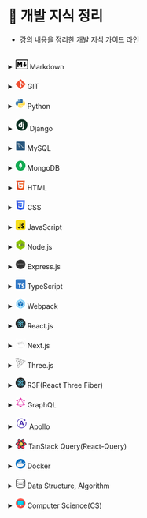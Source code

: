 # 📝 개발 지식 정리

- 강의 내용을 정리한 개발 지식 가이드 라인

<br>

[//]: # "마크다운"

<details>
<summary><img src="./logo/markdown.png" width="25" height="20"/> Markdown</summary>
<div markdown="1">

- [Markdown](Markdown/Markdown.md)

</div>
</details>

<br>

[//]: # "GIT"

<details>
<summary><img src="./logo/git.png" width="20" height="20"/> GIT</summary>
<div markdown="1">

- [Git](Git/Git.md)
- [GitHub](Git/GitHub.md)
- [Branch](Git/Branch.md)
- [GitHub Flow](Git/GitHub_Flow.md)
- [GitHub action](Git/GitHub_action.md)

</div>
</details>

<br>

[//]: # "파이썬"

<details>
<summary><img src="./logo/python.png" width="20" height="20"/> Python</summary>
<div markdown="1">

- [기초](Python/Python_Basics.md)
- [리스트](Python/Python_List.md)
- [String Formatting](Python/Python_String_Formatting.md)
- [형 변환](Python/Python_Typecasting.md)
- [제어문](Python/Python_Control_Statement.md)
- [문자열](Python/Python_String.md)
- [함수](Python/Python_Function.md)
- [딕셔너리](Python/Python_Dictionary.md)
- [모듈, 패키지, 라이브러리](Python/Python_Module.md)
- [에러, 예외처리](Python/Python_Error.md)
- [스택, 큐](Python/Python_Stack_Queue.md)
- [파일 입출력](Python/Python_File.md)
- [튜플, 세트](Python/Python_Tuple_Set.md)
- [메서드](Python/Python_Method.md)
- [힙](Python/Python_Heap.md)
- [사용자 정의 함수](Python/Python_User_Function.md)
- [이차원 리스트](Python/Python_matrix.md)
- [클래스](Python/Python_Class.md)
- [데코레이터](Python/Python_Decorator.md)
- [응용 및 심화](Python/Python_Deepen.md)
- [가상환경](Python/Python_Virtual_environments.md)
- [API](Python/Python_API.md)

</div>
</details>

<br>

[//]: # "django"

<details>
<summary><img src="./logo/django.png" width="25" height="25"/> Django</summary>
<div markdown="1">

- [Django 소개](Django/Django_intro.md)
- [Setting (가상환경 생성~앱 생성)](Django/Django_Setting.md)
- [Django 디자인 패턴](Django/Django_Design_pattern.md)
- [Template](Django/Django_Template.md)
- [URLs](Django/Django_URLs.md)
- [Model](Django/Django_Model.md)
- [ORM](Django/Django_ORM.md)
- [View의 ORM](Django/Django_View_with_ORM.md)
- [Form](Django/Django_Form.md)
- [HTTP requests (GET/POST)](Django/Django_HTTP_requests_GET_POST.md)
- [Authentication](Django/Django_Authentication.md)
- [Static Files](Django/Django_Static_files.md)
- [N:1 관계 (Comment & Article)](Django/Django_Many_to_one_relationships_article_comment.md)
- [N:1 관계 (Comment & Article & User)](Django/Django_Many_to_one_relationships_article_comment_user.md)
- [M:N 관계 (Like 기능)](Django/Django_Many_to_many_relationships_like.md)
- [M:N 관계 (Follow 기능)](Django/Django_Many_to_many_relationships_follow.md)
- [Ajax를 이용한 비동기 요청](Django/Django_asynchronous_with_Ajax.md)
- [Fixtures](Django/Django_Fixtures.md)
- [Query 향상시키기](Django/Django_Improve_query.md)

</div>
</details>

<br>

[//]: # "mysql"

<details>
<summary><img src="./logo/mysql.png" width="20" height="20"/> MySQL</summary>
<div markdown="1">

- [데이터 베이스](MySQL/Database.md)
- [관계형 데이터 베이스](MySQL/Relational_Database.md)
- [MySQL Workbench](MySQL/MySQL_Workbench.md)
- [SQL 기초](MySQL/MySQL_Basics.md)
- [단일 테이블 쿼리](MySQL/MySQL_Single_Table_Queries.md)
- [테이블 관리하기](MySQL/MySQL_Managing_Tables.md)
- [테이블 조작하기](MySQL/MySQL_Modifying_Data.md)
- [다중 테이블 쿼리](MySQL/MySQL_Multi_Table_Queries.md)

<!-- -   [중첩 쿼리]()
-   [트랜잭션, 트리거]()
-   [정규화, 데이터 모델링]() -->

</div>
</details>

<br>

[//]: # "postgresql"

[//]: # "<details>"

[//]: # '<summary><img src="./logo/postgresql.png" width="20" height="20"/> PostgreSQL</summary>'

[//]: # '<div markdown="1">'

[//]: # "</div>"

[//]: # "</details>"

[//]: # "<br>"

[//]: # "mongodb"

<details>
<summary><img src="./logo/mongodb.png" width="20" height="20"/> MongoDB</summary>
<div markdown="1">

- [MongoDB 소개](MongoDB/MongoDB_Intro.md)
- [MongoDB 사용하기](MongoDB/MongoDB_Using.md)

</div>
</details>

<br>

[//]: # "html"

<details>
<summary><img src="./logo/html.png" width="20" height="20"/> HTML</summary>
<div markdown="1">

- [웹 소개](HTML/Web_intro.md)
- [HTML 소개](HTML/HTML_intro.md)
- [Tags]()

</div>
</details>

<br>

[//]: # "css"

<details>
<summary><img src="./logo/css.png" width="20" height="20"/> CSS</summary>
<div markdown="1">

- [CSS 소개](CSS/CSS_intro.md)
- [Box Model](CSS/CSS_Box_model.md)
- [포지션](CSS/CSS_Positioning.md)
- [Float](CSS/CSS_Floating.md)
- [Flexbox](CSS/CSS_Flexbox.md)
- [Semantic](CSS/CSS_Semantic.md)
- [Media Query]()
- [Pseudo Class & Elements]()

</div>
</details>

<br>

[//]: # "sass"

[//]: # "<details>"

[//]: # '<summary><img src="./logo/sass.png" width="20" height="20"/> Sass</summary>'

[//]: # '<div markdown="1">'

[//]: # "</div>"

[//]: # "</details>"

[//]: # "<br>"

[//]: # "javascript"

<details>
<summary><img src="./logo/javascript.png" width="20" height="20"/> JavaScript</summary>
<div markdown="1">

- [자바스크립트 역사](JavaScript/JS_History.md)
- [DOM](JavaScript/JS_DOM.md)
- [기초 문법](JavaScript/JS_Basic_syntax.md)
- [함수](JavaScript/JS_Function.md)
- [객체](JavaScript/JS_Object.md)
- [배열](JavaScript/JS_Array.md)
- [이벤트 조작하기](JavaScript/JS_Event.md)
- [동기 & 비동기](JavaScript/JS_Asynchronous.md)
- [Promise](JavaScript/JS_Promise.md)
- [async & await](JavaScript/JS_async,await.md)
- [API & fetch](JavaScript/JS_API,fetch.md)
- [try & catch](JavaScript/JS_try,catch.md)
- [Closure](JavaScript/JS_closure.md)

</div>
</details>

<br>

[//]: # (nodejs)

<details>
<summary><img src="./logo/nodejs.png" width="20" height="20"/> Node.js</summary>
<div markdown="1">

- [Node.js 소개](Nodejs/Nodejs_intro.md)
- [Blocking & Non-blocking](Nodejs/Nodejs_blocking_nonblocking.md)
- [프로세스 및 스레드](Nodejs/Nodejs_process_thread.md)
- [Event Emitter](Nodejs/Nodejs_Event_Emitter.md)
- [모듈](Nodejs/Nodejs_module.md)
- [index.js 파일](Nodejs/Nodejs_indexjs.md)
- [패키지](Nodejs/Nodejs_package.md)
- [Node.js로 웹 서버 생성하기](Nodejs/Nodejs_web_server.md)

</div>
</details>

<br>

[//]: # (expressjs)

<details>
<summary><img src="./logo/expressjs.png" width="20" height="20"/> Express.js</summary>
<div markdown="1">

- [Express.js 소개](Expressjs/Expressjs_intro.md)
- [Express.js 기본 구조 코드](Expressjs/Expressjs_basic_structure_code.md)
- [request - req.params()](Expressjs/Expressjs_request.md)
- [response - res.json() vs res.send() vs res.end()](Expressjs/Expressjs_response.md)
- [middleware](Expressjs/Expressjs_middleware.md)
- [POST 요청 - express.json()](Expressjs/Expressjs_express_json.md)
- [MVC 패턴](Expressjs/Expressjs_MVC.md)
- [Router](Expressjs/Expressjs_Router.md)
- [RESTful API](Expressjs/Expressjs_RESTful_API.md)
- [파일 전송하기 - res.sendFile()](Expressjs/Expressjs_sendFile.md)
- [정적 파일 제공 - express.static()](Expressjs/Expressjs_express_static.md)
- [Template Engine, Template Layout](Expressjs/Expressjs_Template_Engine_Layout.md)

</div>
</details>

<br>

[//]: # "typescript"

<details>
<summary><img src="./logo/typescript.png" width="20" height="20"/> TypeScript</summary>
<div markdown="1">

- [타입스크립트 소개](TypeScript/TS_intro.md)
- [개발환경 구축](TypeScript/TS_Setting.md)
- [기본 특징](TypeScript/TS_Basic_feature.md)
- [타입 시스템](TypeScript/TS_Type_system.md)
- [변수](TypeScript/TS_Variable.md)
- [타입 추론](TypeScript/TS_Type_assertion.md)
- [호출 시그니쳐](TypeScript/TS_call_signatures.md)
- [오버로딩](TypeScript/TS_overloading.md)
- [다형성 - Generics](TypeScript/TS_Polymorphism_Generics.md)
- [클래스](TypeScript/TS_classes.md)
- [Interfaces](TypeScript/TS_Interfaces.md)
- [TypeScript 프로젝트 시작하기](TypeScript/TS_start_project_with_typescript.md)
- [TypeScript 프로젝트 - Lib & Declaration Files](TypeScript/TS_Lib_Declaration_Files.md)
- [TypeScript 프로젝트 - JSDoc](TypeScript/TS_JSDoc.md)
- [효율적인 개발환경 구축](TypeScript/TS_efficient.md)

</div>
</details>

<br>

[//]: # (webpack)

<details>
<summary><img src="./logo/webpack.png" width="20" height="20"/> Webpack</summary>
<div markdown="1">

- [Webpack 소개](Webpack/Webpack_intro.md)
- [폴더 및 파일 구조](Webpack/Webpack_structure.md)
- [Import 기능](Webpack/Webpack_import.md)
- [Webpack 설정 - config 파일](Webpack/Webpack_config.md)
- [Loader](Webpack/Webpack_Loader.md)
- [Plugin](Webpack/Webpack_Plugin.md)
- [Caching](Webpack/Webpack_Caching.md)
- [development server](Webpack/Webpack_development_server.md)
- [gzip 압축](Webpack/Webpack_gzip.md)
- [Devtool](Webpack/Webpack_Devtool.md)
- [Babel Loader](Webpack/Webpack_Babel_Loader.md)
- [Resource Asset](Webpack/Webpack_Resource_asset.md)

</div>
</details>

<br/>

[//]: # "reactjs"

<details>
<summary><img src="./logo/react.png" width="20" height="20"/> React.js</summary>
<div markdown="1">

- [리액트 소개](Reactjs/React_intro.md)
- [리액트 앱 만들기](Reactjs/Create_React_App.md)
- [JSX](Reactjs/React_JSX.md)
- [State](Reactjs/React_State.md)
- [Props](Reactjs/React_Props.md)
- [Suspense]()

</div>
</details>

<br>

[//]: # "nextjs"

<details>
<summary><img src="./logo/nextjs.png" width="20" height="20"/> Next.js</summary>
<div markdown="1">

- [Next.js 소개 및 프로젝트 생성](Nextjs/Nextjs_intro.md)
- [Library vs Framework](Nextjs/Nextjs_Library_Framework.md)
- [Routing](Nextjs/Nextjs_Routing.md)
- [not-found, Link, useRouter, usePathname, Rendering](Nextjs/Nextjs_not-found_Link_useRouter_usePathname_Rendering.md)
- [Client/Server component 비교](Nextjs)
- [layout, metadata](Nextjs/Nextjs_layout_metadata.md)
- [Dynamic Routes](Nextjs/Nextjs_Dynamic_Routes.md)
- [Data Fetching](Nextjs/Nextjs_Data_Fetching.md)
- [Loading component](Nextjs/Nextjs_Loading_component.md)
- [Suspense](Nextjs/Nextjs_Suspense.md)
- [Error Handling](Nextjs/Nextjs_Error_Handling.md)
- [CSS modules](Nextjs/Nextjs_CSS_modules.md)
- [Deployment](Nextjs/Nextjs_Deployment.md)
- [Revalidation]()

</div>
</details>

<br>

[//]: # "vuejs"

[//]: # "<details>"

[//]: # '<summary><img src="./logo/vuejs.png" width="20" height="20"/> Vue.js</summary>'

[//]: # '<div markdown="1">'

[//]: # "</div>"

[//]: # "</details>"

[//]: # "<br>"

[//]: # "angularjs"

[//]: # "<details>"

[//]: # '<summary><img src="./logo/angularjs.png" width="20" height="20"/> Angular.js</summary>'

[//]: # '<div markdown="1">'

[//]: # "</div>"

[//]: # "</details>"

[//]: # "<br>"

[//]: # "sveltejs"

[//]: # "<details>"

[//]: # '<summary><img src="./logo/sveltejs.png" width="20" height="20"> Svelte.js</summary>'

[//]: # '<div markdown="1">'

[//]: # "</div>"

[//]: # "</details>"

[//]: # "<br>"

[//]: # "threejs"

<details>
<summary><img src="./logo/threejs.png" width="20" height="20"/> Three.js</summary>
<div markdown="1">

- []()

</div>
</details>

<br>

[//]: # "r3f"

<details>
<summary><img src="./logo/react.png" width="20" height="20"/> R3F(React Three Fiber)</summary>
<div markdown="1">

- []()

</div>
</details>

<br>

[//]: # "Bun"

[//]: # "<details>"

[//]: # '<summary><img src="./logo/bun.png" width="20" height="20"> Bun</summary>'

[//]: # '<div markdown="1">'

[//]: # "</div>"

[//]: # "</details>"

[//]: # "<br>"

[//]: # "GraphQL"

<details>
<summary><img src="./logo/graphql.png" width="20" height="20"> GraphQL</summary>
<div markdown="1">

- [GraphQL 소개](GraphQL/GraphQL_intro.md)
- [Express GraphQL Server 생성](GraphQL/GraphQL_Express.md)
- [GraphiQL](GraphQL/GraphQL_GraphiQL.md)
- [Schema](GraphQL/GraphQL_schema.md)
- [모듈화 - graphql-tools](GraphQL/GraphQL_graphql_tools.md)
- [Resolver](GraphQL/GraphQL_Resolver.md)
- [필터링](GraphQL/GraphQL_filtering.md)
- [Mutation - CRUD](GraphQL/GraphQL_Mutation.md)

</div>
</details>

<br>

[//]: # (Apollo)

<details>
<summary><img src="./logo/apollo.png" width="24" height="24"> Apollo</summary>
<div markdown="1">

- [Apollo 소개](Apollo/Apollo_intro.md)
- [Apollo Server](Apollo/Apollo_server.md)
- [Apollo Client](Apollo/Apollo_client.md)

</div>
</details>

<br>

[//]: # (TanStack Query&#40;React Query&#41;)

<details>
<summary><img src="./logo/react_query.png" width="22" height="20"> TanStack Query(React-Query)</summary>
<div markdown="1">

- []()

</div>
</details>

<br>

[//]: # "docker"

<details>
<summary><img src="./logo/docker.png" width="20" height="20"/> Docker</summary>
<div markdown="1">

- [Docker 소개](Docker/Docker_intro.md)
- [Docker 설치](Docker/Docker_install.md)
- [Docker 사용 흐름](Docker/Docker_simple_flow.md)
- [이미지로 컨테이너 생성](Docker/Docker_Creating_container.md)
- [도커 이미지 생성하는 순서](Docker/Docker_Process_creating_image.md)
- [도커 파일 만들기](Docker/Docker_Dockfile.md)
- [도커 파일로 도커 이미지 만들기](Docker/Docker_image.md)
- [리액트를 위한 도커 파일 작성](Docker/Docker_Dockerfile_for_react.md)

</div>
</details>

<br/>

[//]: # "kubernetes"

[//]: # "<details>"

[//]: # '<summary><img src="./logo/kubernetes.png" width="20" height="20"/> Kubernetes</summary>'

[//]: # '<div markdown="1">'

[//]: # "</div>"

[//]: # "</details>"

[//]: # "<br>"

[//]: # "data structure, algorithm"

<details>
<summary><img src="./logo/algorithm.png" width="20" height="20"/> Data Structure, Algorithm</summary>
<div markdown="1">

- [데이터 입출력]()
- [시간복잡도, 빅오 표기법](Algorithm/Algorithm_Time_Complexity.md)
- [스택(Stack), 큐(Queue)](Algorithm/Algorithm_stack_queue.md)
- [우선순위 큐(Priority Queue),힙(Heap): 우선순위에 따라 데이터 꺼내는 자료구조](Algorithm/Algorithm_priority_queue_heap.md)
- [트리 자료구조(Tree): 활용도 높은 자료구조](Algorithm/Algorithm_tree.md)
- [바이너리 인덱스 트리(Binary Index Tree): 특수한 목적의 자료구조](Algorithm/Algorithm_binary_indexed_tree.md)

<!-- -   [선택 정렬, 삽입 정렬: 간단하고 기본적인 정렬 알고리즘]()
-   [퀵 정렬, 계수 정렬: 더 빠른 정렬 알고리즘]()
-   [완전탐색(Exhaustive Search)]()
-   [그래프(Graph)]()
-   [깊이우선탐색(DFS), 너비우선탐색(BFS)]()
-   [다익스트라 알고리즘: 하나의 출발지에서 다른 모든 출발지까지 최단 경로 계산]()
-   [플로이드 워셜 알고리즘: 모든 출발지에서 다른 모든 출발지까지 최단 경로 계산]()
-   [벨만 포드 알고리즘: 비용이 음수인 간선이 있을 때 최단 경로를 구하는 법]()
-   [유니온 파인드 자료구조: 서로소 집합을 판단하는 법]()
-   [크루칼 알고리즘: 최소 신장 트리를 찾는 알고리즘]()
-   [최소 공통 조상: 트리에서의 최소 공통 조상을 찾는 알고리즘]()
-   [위상 정렬: 방향성을 거스르지 않도록 전체 노드 나열하기]()
-   [재귀 함수]()
-   [유용한 표준 라이브러리]()
-   [소수 여부를 빠르게 처리하는 알고리즘 모음]()
-   [이진 탐색: 정렬된 데이터에서 빠르게 데이터 찾기]()
-   [동적 계획법: 메모리를 더 소모하여 속도 향상시키는 방법]()
-   [그리디(Greedy): 현재 상황에서 가장 좋아보이는 것만 고르기]()
-   [단순구현(Implementation)]()
-   [투 포인터와 구간 합]() -->

</div>
</details>

<br>

[//]: # "computer science"

<details>
<summary><img src="./logo/computer_science.png" width="20" height="20"/> Computer Science(CS)</summary>
<div markdown="1">

- [CS_CLI](Computer_Science/CS_CLI.md)
- [CS_Server](Computer_Science/CS_Server.md)
- [CS\_디자인 패턴과 프로그래밍 패러다임](Computer_Science/CS_Design_pattern_Programming_paradigm.md)
- [CS_Cookie & Session](Computer_Science/CS_Cookie,Session.md)
- [OS\_운영체제 개요](Computer_Science/OS_운영체제_개요.md)
- [REST API](Computer_Science/REST_API.md)
- [HTTP requests (PUT/PATCH)](Computer_Science/PUT&PATCH.md)

</div>
</details>
